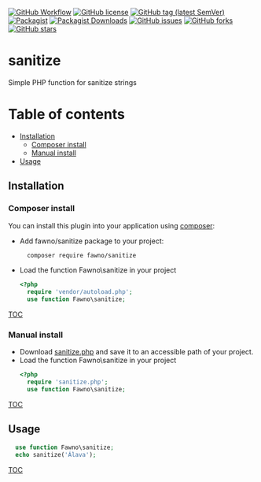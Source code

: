[![GitHub Workflow](https://github.com/fawno/sanitize/actions/workflows/php.yml/badge.svg)](https://github.com/fawno/sanitize/actions/workflows/php.yml)
[![GitHub license](https://img.shields.io/github/license/fawno/sanitize)](https://github.com/fawno/sanitize/blob/master/LICENSE)
[![GitHub tag (latest SemVer)](https://img.shields.io/github/v/tag/fawno/sanitize)](https://github.com/fawno/sanitize/tags)
[![Packagist](https://img.shields.io/packagist/v/fawno/sanitize)](https://packagist.org/packages/fawno/sanitize)
[![Packagist Downloads](https://img.shields.io/packagist/dt/fawno/sanitize)](https://packagist.org/packages/fawno/sanitize/stats)
[![GitHub issues](https://img.shields.io/github/issues/fawno/sanitize)](https://github.com/fawno/sanitize/issues)
[![GitHub forks](https://img.shields.io/github/forks/fawno/sanitize)](https://github.com/fawno/sanitize/network)
[![GitHub stars](https://img.shields.io/github/stars/fawno/sanitize)](https://github.com/fawno/sanitize/stargazers)

# sanitize

Simple PHP function for sanitize strings

# Table of contents
- [Installation](#installation)
	- [Composer install](#composer-install)
	- [Manual install](#manual-install)
- [Usage](#usage)

## Installation

### Composer install
You can install this plugin into your application using [composer](https://getcomposer.org):

- Add fawno/sanitize package to your project:
  ```bash
    composer require fawno/sanitize
  ```

- Load the function Fawno\sanitize in your project
  ```php
  <?php
    require 'vendor/autoload.php';
    use function Fawno\sanitize;
  ```

[TOC](#table-of-contents)

### Manual install
- Download [sanitize.php](https://github.com/alphp/sanitize/raw/master/src/sanitize.php) and save it to an accessible path of your project.
- Load the function Fawno\sanitize in your project
  ```php
  <?php
    require 'sanitize.php';
    use function Fawno\sanitize;
  ```

[TOC](#table-of-contents)

## Usage
```php
  use function Fawno\sanitize;
  echo sanitize('Álava');
```

[TOC](#table-of-contents)
